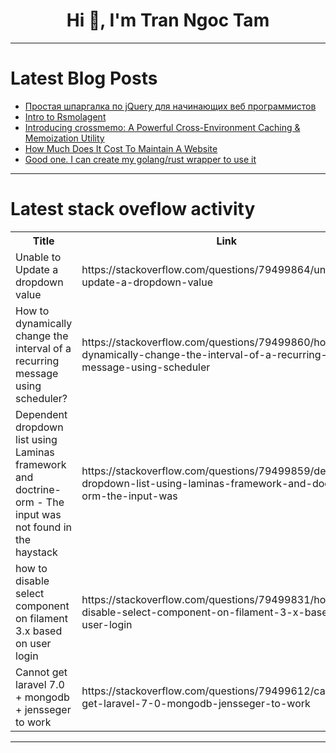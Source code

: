 <h1 align="center">Hi 👋, I'm Tran Ngoc Tam</h1>

---

# Latest Blog Posts 
<!-- BLOG-POST-LIST:START -->
- [Простая шпаргалка по jQuery для начинающих веб программистов](https://dev.to/sundaycoding/prostaia-shparghalka-po-jquery-dlia-nachinaiushchikh-vieb-proghrammistov-36cf)
- [Intro to Rsmolagent](https://dev.to/gkosmo/intro-to-rsmolagent-1gf7)
- [Introducing crossmemo: A Powerful Cross-Environment Caching &amp; Memoization Utility](https://dev.to/alok5953/introducing-crossmemo-a-powerful-cross-environment-caching-memoization-utility-1pm0)
- [How Much Does It Cost To Maintain A Website](https://dev.to/lindacouri/how-much-does-it-cost-to-maintain-a-website-26n8)
- [Good one. I can create my golang/rust wrapper to use it](https://dev.to/vikasavnish/good-one-i-can-create-my-golangrust-wrapper-to-use-it-453a)
<!-- BLOG-POST-LIST:END -->

---

# Latest stack oveflow activity
<table>
  <tr><th>Title</th><th>Link</th></tr>
  <!-- STACKOVERFLOW:START --><tr><td>Unable to Update a dropdown value</td><td>https://stackoverflow.com/questions/79499864/unable-to-update-a-dropdown-value</td></tr><tr><td>How to dynamically change the interval of a recurring message using scheduler?</td><td>https://stackoverflow.com/questions/79499860/how-to-dynamically-change-the-interval-of-a-recurring-message-using-scheduler</td></tr><tr><td>Dependent dropdown list using Laminas framework and doctrine-orm - The input was not found in the haystack</td><td>https://stackoverflow.com/questions/79499859/dependent-dropdown-list-using-laminas-framework-and-doctrine-orm-the-input-was</td></tr><tr><td>how to disable select component on filament 3.x based on user login</td><td>https://stackoverflow.com/questions/79499831/how-to-disable-select-component-on-filament-3-x-based-on-user-login</td></tr><tr><td>Cannot get laravel 7.0 + mongodb + jensseger to work</td><td>https://stackoverflow.com/questions/79499612/cannot-get-laravel-7-0-mongodb-jensseger-to-work</td></tr><!-- STACKOVERFLOW:END -->
</table>

---


